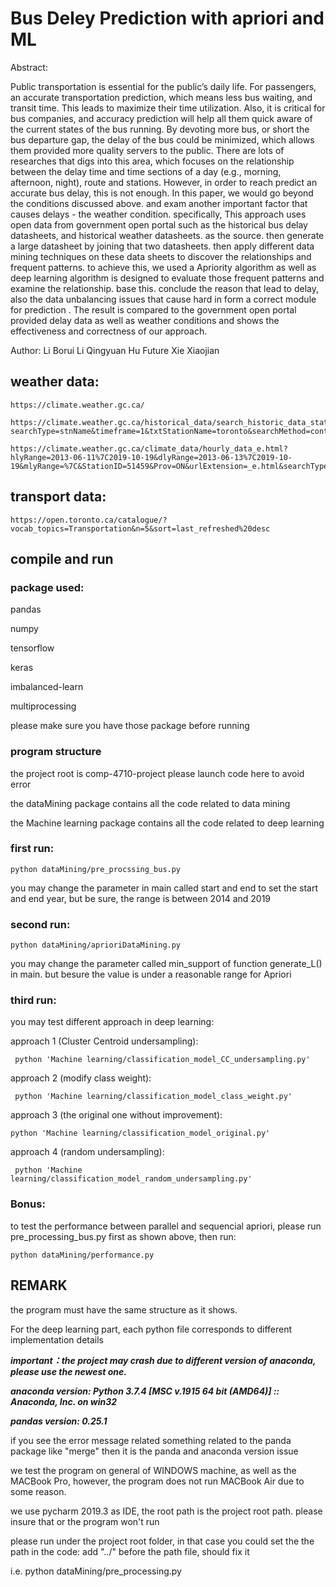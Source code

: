 
# Bus Deley Prediction with apriori and ML

Abstract:

Public transportation is essential for the public’s daily life. For passengers, an
accurate transportation prediction, which means less bus waiting, and transit time. This
leads to maximize their time utilization. Also, it is critical for bus companies, and accuracy
prediction will help all them quick aware of the current states of the bus running. By devoting
more bus, or short the bus departure gap, the delay of the bus could be minimized, which
allows them provided more quality servers to the public. There are lots of researches that
digs into this area, which focuses on the relationship between the delay time and time
sections of a day (e.g., morning, afternoon, night), route and stations. However, in order to
reach predict an accurate bus delay, this is not enough. In this paper, we would go beyond
the conditions discussed above. and exam another important factor that causes delays - the
weather condition. specifically, This approach uses open data from government open portal
such as the historical bus delay datasheets, and historical weather datasheets. as the
source. then generate a large datasheet by joining that two datasheets. then apply different
data mining techniques on these data sheets to discover the relationships and frequent
patterns. to achieve this, we used a Apriority algorithm as well as deep learning algorithm is
designed to evaluate those frequent patterns and examine the relationship. base this.
conclude the reason that lead to delay, also the data unbalancing issues that cause hard in
form a correct module for prediction . The result is compared to the government open portal
provided delay data as well as weather conditions and shows the effectiveness and
correctness of our approach.



Author:
    Li Borui
    Li Qingyuan
    Hu Future
    Xie Xiaojian
    
    
    
    
    
## weather data:
    https://climate.weather.gc.ca/
    
    https://climate.weather.gc.ca/historical_data/search_historic_data_stations_e.html?searchType=stnName&timeframe=1&txtStationName=toronto&searchMethod=contains&optLimit=yearRange&StartYear=1840&EndYear=2019&Year=2019&Month=10&Day=19&selRowPerPage=25&txtCentralLatMin=0&txtCentralLatSec=0&txtCentralLongMin=0&txtCentralLongSec=0&startRow=51

    https://climate.weather.gc.ca/climate_data/hourly_data_e.html?hlyRange=2013-06-11%7C2019-10-19&dlyRange=2013-06-13%7C2019-10-19&mlyRange=%7C&StationID=51459&Prov=ON&urlExtension=_e.html&searchType=stnName&optLimit=yearRange&StartYear=1840&EndYear=2019&selRowPerPage=25&Line=51&searchMethod=contains&Month=10&Day=19&txtStationName=toronto&timeframe=1&Year=2019

## transport data:
    https://open.toronto.ca/catalogue/?vocab_topics=Transportation&n=5&sort=last_refreshed%20desc
    
## compile and run

### package used:
 pandas
 
 numpy
 
 tensorflow
 
 keras
 
 imbalanced-learn 
 
 multiprocessing

please make sure you have those package before running 

### program structure
the project root is comp-4710-project please launch code here to avoid error

the dataMining package contains all the code related to data mining

the Machine learning package contains all the code related to deep learning 


### first run:
    python dataMining/pre_procssing_bus.py
you may change the parameter in main called start and end to set the start and end year, but be sure, the range is between 2014 and 2019
### second run:
    python dataMining/aprioriDataMining.py
you may change the parameter called min_support of function generate_L() in main. but besure the value is under a reasonable range for Apriori 
### third run:
you may test different approach in deep learning:

approach 1 (Cluster Centroid undersampling):

     python 'Machine learning/classification_model_CC_undersampling.py'
    
approach 2 (modify class weight):
    
     python 'Machine learning/classification_model_class_weight.py'
    
approach 3 (the original one without improvement):
    
    python 'Machine learning/classification_model_original.py'   
     
approach 4 (random undersampling):
    
     python 'Machine learning/classification_model_random_undersampling.py'
    
### Bonus:
to test the performance between parallel and sequencial apriori, please run pre_processing_bus.py first as shown above,
then run:

    python dataMining/performance.py
    

## REMARK
the program must have the same structure as it shows. 

For the deep learning part, each python file corresponds to different implementation details
    

***important：the project may crash due to different version of anaconda, please use the newest one.***

***anaconda version: Python 3.7.4  [MSC v.1915 64 bit (AMD64)] :: Anaconda, Inc. on win32***

***pandas version: 0.25.1***


if you see the error message related something related to the panda package like "merge" then it is the panda and anaconda version issue

we test the program on general of WINDOWS machine, as well as the MACBook Pro, however, the program does not run MACBook Air due to some reason.



we use pycharm 2019.3 as IDE, the root path is the project root path. please insure that or the program won't run

please run under the project root folder, in that case you could set the the path in the code: add "../" before the path file, should fix it 

i.e. python dataMining/pre_processing.py
  
       
